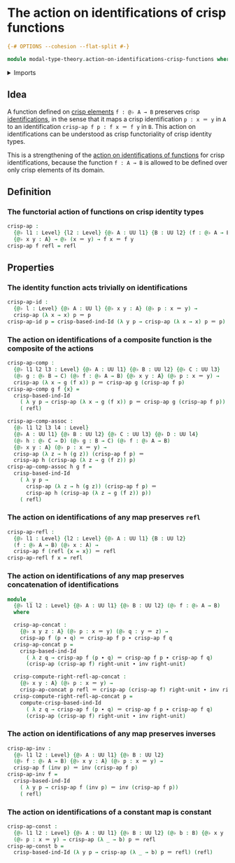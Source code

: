 # The action on identifications of crisp functions

```agda
{-# OPTIONS --cohesion --flat-split #-}

module modal-type-theory.action-on-identifications-crisp-functions where
```

<details><summary>Imports</summary>

```agda
open import foundation.universe-levels

open import foundation-core.identity-types

open import modal-type-theory.crisp-identity-types
```

</details>

## Idea

A function defined on [crisp elements](modal-type-theory.crisp-types.md)
`f : @♭ A → B` preserves crisp
[identifications](foundation-core.identity-types.md), in the sense that it maps
a crisp identification `p : x ＝ y` in `A` to an identification
`crisp-ap f p : f x ＝ f y` in `B`. This action on identifications can be
understood as crisp functoriality of crisp identity types.

This is a strengthening of the
[action on identifications of functions](foundation.action-on-identifications-functions.md)
for crisp identifications, because the function `f : A → B` is allowed to be
defined over only crisp elements of its domain.

## Definition

### The functorial action of functions on crisp identity types

```agda
crisp-ap :
  {@♭ l1 : Level} {l2 : Level} {@♭ A : UU l1} {B : UU l2} (f : @♭ A → B)
  {@♭ x y : A} → @♭ (x ＝ y) → f x ＝ f y
crisp-ap f refl = refl
```

## Properties

### The identity function acts trivially on identifications

```agda
crisp-ap-id :
  {@♭ l : Level} {@♭ A : UU l} {@♭ x y : A} (@♭ p : x ＝ y) →
  crisp-ap (λ x → x) p ＝ p
crisp-ap-id p = crisp-based-ind-Id (λ y p → crisp-ap (λ x → x) p ＝ p) refl p
```

### The action on identifications of a composite function is the composite of the actions

```agda
crisp-ap-comp :
  {@♭ l1 l2 l3 : Level} {@♭ A : UU l1} {@♭ B : UU l2} {@♭ C : UU l3}
  (@♭ g : @♭ B → C) (@♭ f : @♭ A → B) {@♭ x y : A} (@♭ p : x ＝ y) →
  crisp-ap (λ x → g (f x)) p ＝ crisp-ap g (crisp-ap f p)
crisp-ap-comp g f {x} =
  crisp-based-ind-Id
    ( λ y p → crisp-ap (λ x → g (f x)) p ＝ crisp-ap g (crisp-ap f p))
    ( refl)

crisp-ap-comp-assoc :
  {@♭ l1 l2 l3 l4 : Level}
  {@♭ A : UU l1} {@♭ B : UU l2} {@♭ C : UU l3} {@♭ D : UU l4}
  (@♭ h : @♭ C → D) (@♭ g : B → C) (@♭ f : @♭ A → B)
  {@♭ x y : A} (@♭ p : x ＝ y) →
  crisp-ap (λ z → h (g z)) (crisp-ap f p) ＝
  crisp-ap h (crisp-ap (λ z → g (f z)) p)
crisp-ap-comp-assoc h g f =
  crisp-based-ind-Id
    ( λ y p →
      crisp-ap (λ z → h (g z)) (crisp-ap f p) ＝
      crisp-ap h (crisp-ap (λ z → g (f z)) p))
    ( refl)
```

### The action on identifications of any map preserves `refl`

```agda
crisp-ap-refl :
  {@♭ l1 : Level} {l2 : Level} {@♭ A : UU l1} {B : UU l2}
  (f : @♭ A → B) (@♭ x : A) →
  crisp-ap f (refl {x = x}) ＝ refl
crisp-ap-refl f x = refl
```

### The action on identifications of any map preserves concatenation of identifications

```agda
module _
  {@♭ l1 l2 : Level} {@♭ A : UU l1} {@♭ B : UU l2} (@♭ f : @♭ A → B)
  where

  crisp-ap-concat :
    {@♭ x y z : A} (@♭ p : x ＝ y) (@♭ q : y ＝ z) →
    crisp-ap f (p ∙ q) ＝ crisp-ap f p ∙ crisp-ap f q
  crisp-ap-concat p =
    crisp-based-ind-Id
      ( λ z q → crisp-ap f (p ∙ q) ＝ crisp-ap f p ∙ crisp-ap f q)
      (crisp-ap (crisp-ap f) right-unit ∙ inv right-unit)

  crisp-compute-right-refl-ap-concat :
    {@♭ x y : A} (@♭ p : x ＝ y) →
    crisp-ap-concat p refl ＝ crisp-ap (crisp-ap f) right-unit ∙ inv right-unit
  crisp-compute-right-refl-ap-concat p =
    compute-crisp-based-ind-Id
      ( λ z q → crisp-ap f (p ∙ q) ＝ crisp-ap f p ∙ crisp-ap f q)
      (crisp-ap (crisp-ap f) right-unit ∙ inv right-unit)
```

### The action on identifications of any map preserves inverses

```agda
crisp-ap-inv :
  {@♭ l1 l2 : Level} {@♭ A : UU l1} {@♭ B : UU l2}
  (@♭ f : @♭ A → B) {@♭ x y : A} (@♭ p : x ＝ y) →
  crisp-ap f (inv p) ＝ inv (crisp-ap f p)
crisp-ap-inv f =
  crisp-based-ind-Id
    ( λ y p → crisp-ap f (inv p) ＝ inv (crisp-ap f p))
    ( refl)
```

### The action on identifications of a constant map is constant

```agda
crisp-ap-const :
  {@♭ l1 l2 : Level} {@♭ A : UU l1} {@♭ B : UU l2} (@♭ b : B) {@♭ x y : A}
  (@♭ p : x ＝ y) → crisp-ap (λ _ → b) p ＝ refl
crisp-ap-const b =
  crisp-based-ind-Id (λ y p → crisp-ap (λ _ → b) p ＝ refl) (refl)
```
